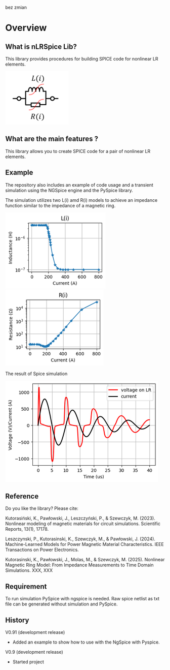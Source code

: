 
bez zmian  

# Overview
## What is nLRSpice Lib?

This library provides procedures for building SPICE code for nonlinear LR elements. 


<img src="LR_single.png" width="200">



## What are the main features ?

This library allows you to create SPICE code for a pair of nonlinear LR elements.

## Example

The repository also includes an example of code usage and a transient simulation using the NGSpice engine and the PySpice library.

The simulation utilizes two L(i) amd R(i) models to achieve an impedance function similar to the impedance of a magnetic ring.

<img src="L.png"> <img src="R.png"> 

The result of Spice simulation
 
<img src="uit.png">

## Reference

Do you like the library? Please cite:

Kutorasiński, K., Pawłowski, J., Leszczyński, P., & Szewczyk, M. (2023). Nonlinear modeling of magnetic materials for circuit simulations. Scientific Reports, 13(1), 17178.

Leszczynski, P., Kutorasinski, K., Szewczyk, M., & Pawłowski, J. (2024). Machine-Learned Models for Power Magnetic Material Characteristics. IEEE Transactions on Power Electronics.

Kutorasinski, K., Pawłowski, J., Molas, M., & Szewczyk, M. (2025). Nonlinear Magnetic Ring Model: From Impedance Measurements to Time Domain Simulations. XXX, XXX 

## Requirement

To run simulation PySpice with ngspice is needed. Raw spice netlist as txt file can be generated without simulation and PySpice.

## History

V0.91 (development release)
 * Added an example to show how to use with the NgSpice with Pyspice.

V0.9 (development release)
 * Started project 
 




